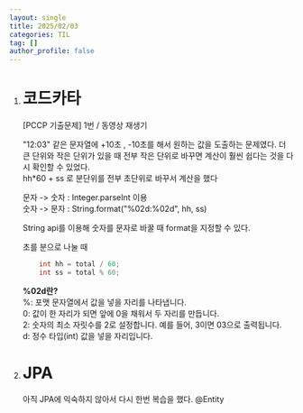 ```yaml
---
layout: single
title: 2025/02/03
categories: TIL
tag: []
author_profile: false
---
```


1. # 코드카타
    [PCCP 기출문제] 1번 / 동영상 재생기   

    "12:03" 같은 문자열에  +10초 , -10초를 해서 원하는 값을 도출하는 문제였다. 더 큰 단위와 작은 단위가 있을 때 전부 작은 단위로 바꾸면 계산이 훨씬 쉽다는 것을 다시 확인할 수 있었다.   
    hh*60 + ss 로 분단위를 전부 초단위로 바꾸서 계산을 했다   

    문자 -> 숫자 : Integer.parseInt 이용   
    숫자 -> 문자 : String.format("%02d:%02d", hh, ss)   

    String api를 이용해 숫자를 문자로 바꿀 때 format을 지정할 수 있다.   

    초를 분으로 나눌 때   
    ```java
        int hh = total / 60;
        int ss = total % 60;
    ```

    __%02d란?__   
    %: 포맷 문자열에서 값을 넣을 자리를 나타냅니다.  
    0: 값이 한 자리가 되면 앞에 0을 채워서 두 자리를 만듭니다.   
    2: 숫자의 최소 자릿수를 2로 설정합니다. 예를 들어, 3이면 03으로 출력됩니다.   
    d: 정수 타입(int) 값을 넣을 자리입니다.   

1. # JPA
    아직 JPA에 익숙하지 않아서 다시 한번 복습을 했다. @Entity




